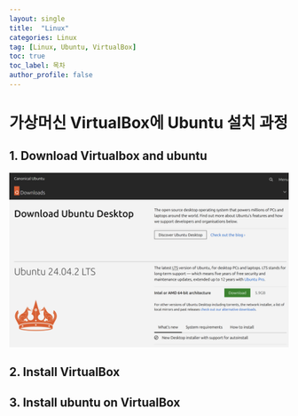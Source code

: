 ```yaml
---
layout: single
title:  "Linux"
categories: Linux
tag: [Linux, Ubuntu, VirtualBox]
toc: true
toc_label: 목차
author_profile: false
---
```


# 가상머신 VirtualBox에 Ubuntu 설치 과정

## 1. Download Virtualbox and ubuntu 

![Ubuntu](./../images/2025-06-29-Linux/Ubuntu.png)

## 2. Install VirtualBox

## 3. Install ubuntu on VirtualBox

